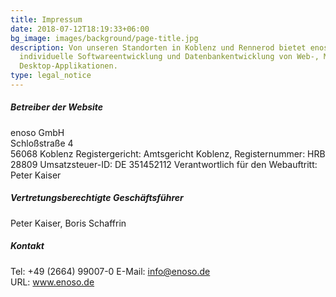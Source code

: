 ```yaml
---
title: Impressum
date: 2018-07-12T18:19:33+06:00
bg_image: images/background/page-title.jpg
description: Von unseren Standorten in Koblenz und Rennerod bietet enoso
  individuelle Softwareentwicklung und Datenbankentwicklung von Web-, Mobil- und
  Desktop-Applikationen.
type: legal_notice
---
```

##### Betreiber der Website
enoso GmbH\
Schloßstraße 4\
56068 Koblenz
Registergericht: Amtsgericht Koblenz, Registernummer: HRB 28809
Umsatzsteuer-ID:  DE 351452112
Verantwortlich für den Webauftritt: Peter Kaiser
##### Vertretungsberechtigte Geschäftsführer
Peter Kaiser, Boris Schaffrin
##### Kontakt
Tel: +49 (2664) 99007-0
E-Mail: info@enoso.de\
URL: www.enoso.de
